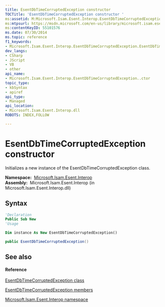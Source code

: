 ```yaml
---
title: EsentDbTimeCorruptedException constructor 
TOCTitle: 'EsentDbTimeCorruptedException constructor '
ms:assetid: M:Microsoft.Isam.Esent.Interop.EsentDbTimeCorruptedException.#ctor
ms:mtpsurl: https://msdn.microsoft.com/en-us/library/microsoft.isam.esent.interop.esentdbtimecorruptedexception.esentdbtimecorruptedexception(v=EXCHG.10)
ms:contentKeyID: 55101576
ms.date: 07/30/2014
ms.topic: reference
f1_keywords:
- Microsoft.Isam.Esent.Interop.EsentDbTimeCorruptedException.EsentDbTimeCorruptedException
dev_langs:
- CSharp
- JScript
- VB
- other
api_name: 
- Microsoft.Isam.Esent.Interop.EsentDbTimeCorruptedException..ctor
topic_type: 
- kbSyntax
- apiref
api_type: 
- Managed
api_location: 
- Microsoft.Isam.Esent.Interop.dll
ROBOTS: INDEX,FOLLOW

---
```


# EsentDbTimeCorruptedException constructor

Initializes a new instance of the EsentDbTimeCorruptedException class.

**Namespace:**  [Microsoft.Isam.Esent.Interop](hh596136\(v=exchg.10\).md)  
**Assembly:**  Microsoft.Isam.Esent.Interop (in Microsoft.Isam.Esent.Interop.dll)

## Syntax

``` vb
'Declaration
Public Sub New
'Usage

Dim instance As New EsentDbTimeCorruptedException()
```

``` csharp
public EsentDbTimeCorruptedException()
```

## See also

#### Reference

[EsentDbTimeCorruptedException class](dn274236\(v=exchg.10\).md)

[EsentDbTimeCorruptedException members](dn334406\(v=exchg.10\).md)

[Microsoft.Isam.Esent.Interop namespace](hh596136\(v=exchg.10\).md)

